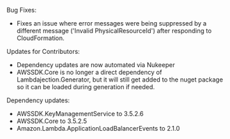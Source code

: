 Bug Fixes:

- Fixes an issue where error messages were being suppressed by a different message ('Invalid PhysicalResourceId') after responding to CloudFormation.

Updates for Contributors:
 
- Dependency updates are now automated via Nukeeper
- AWSSDK.Core is no longer a direct dependency of Lambdajection.Generator, but it will still get added to the nuget package so it can be loaded during generation if needed.

Dependency updates:

- AWSSDK.KeyManagementService to 3.5.2.6
- AWSSDK.Core to 3.5.2.5
- Amazon.Lambda.ApplicationLoadBalancerEvents to 2.1.0

